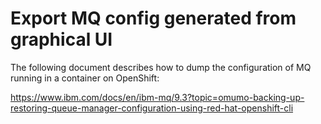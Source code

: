
# Export MQ config generated from graphical UI

The following document describes how to dump the configuration of MQ running in a container on OpenShift:

https://www.ibm.com/docs/en/ibm-mq/9.3?topic=omumo-backing-up-restoring-queue-manager-configuration-using-red-hat-openshift-cli

